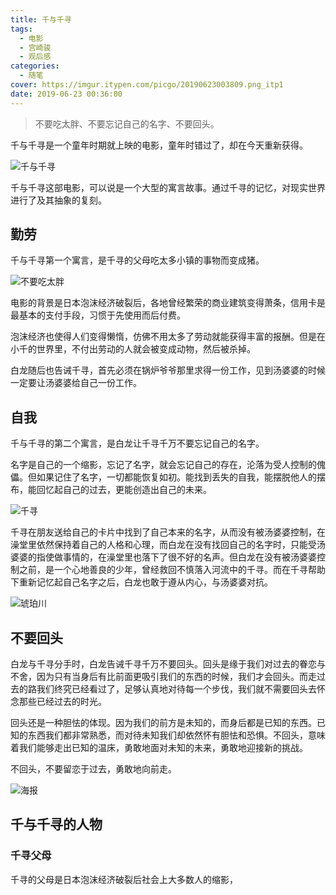```yaml
---
title: 千与千寻
tags:
  - 电影
  - 宫崎骏
  - 观后感
categories:
  - 随笔
cover: https://imgur.itypen.com/picgo/20190623003809.png_itp1
date: 2019-06-23 00:36:00
---
```


> 不要吃太胖、不要忘记自己的名字、不要回头。

千与千寻是一个童年时期就上映的电影，童年时错过了，却在今天重新获得。

![千与千寻](https://imgur.itypen.com/picgo/20190622225227.png)

千与千寻这部电影，可以说是一个大型的寓言故事。通过千寻的记忆，对现实世界进行了及其抽象的复刻。

## 勤劳

千与千寻第一个寓言，是千寻的父母吃太多小镇的事物而变成猪。

![不要吃太胖](https://imgur.itypen.com/picgo/20190622235730.png)

电影的背景是日本泡沫经济破裂后，各地曾经繁荣的商业建筑变得萧条，信用卡是最基本的支付手段，习惯于先使用而后付费。

泡沫经济也使得人们变得懒惰，仿佛不用太多了劳动就能获得丰富的报酬。但是在小千的世界里，不付出劳动的人就会被变成动物，然后被杀掉。

白龙随后也告诫千寻，首先必须在锅炉爷爷那里求得一份工作，见到汤婆婆的时候一定要让汤婆婆给自己一份工作。

## 自我

千与千寻的第二个寓言，是白龙让千寻千万不要忘记自己的名字。

名字是自己的一个缩影，忘记了名字，就会忘记自己的存在，沦落为受人控制的傀儡。但如果记住了名字，一切都能恢复如初。能找到丢失的自我，能摆脱他人的摆布，能回忆起自己的过去，更能创造出自己的未来。

![千寻](https://imgur.itypen.com/picgo/20190623000255.png)

千寻在朋友送给自己的卡片中找到了自己本来的名字，从而没有被汤婆婆控制，在澡堂里依然保持着自己的人格和心理，而白龙在没有找回自己的名字时，只能受汤婆婆的指使做事情的，在澡堂里也落下了很不好的名声。但白龙在没有被汤婆婆控制之前，是一个心地善良的少年，曾经救回不慎落入河流中的千寻。而在千寻帮助下重新记忆起自己名字之后，白龙也敢于遵从内心，与汤婆婆对抗。

![琥珀川](https://imgur.itypen.com/picgo/20190623000714.png)

## 不要回头

白龙与千寻分手时，白龙告诫千寻千万不要回头。回头是缘于我们对过去的眷恋与不舍，因为只有当身后有比前面更吸引我们的东西的时候，我们才会回头。而走过去的路我们终究已经看过了，足够认真地对待每一个步伐，我们就不需要回头去怀念那些已经过去的时光。

回头还是一种胆怯的体现。因为我们的前方是未知的，而身后都是已知的东西。已知的东西我们都非常熟悉，而对待未知我们却依然怀有胆怯和恐惧。不回头，意味着我们能够走出已知的温床，勇敢地面对未知的未来，勇敢地迎接新的挑战。

不回头，不要留恋于过去，勇敢地向前走。

![海报](https://imgur.itypen.com/picgo/20190623000220.png)

## 千与千寻的人物

### 千寻父母

千寻的父母是日本泡沫经济破裂后社会上大多数人的缩影，